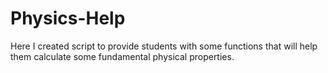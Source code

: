 # Physics-Help
Here I created script to provide students with some functions that will help them calculate some fundamental physical properties.